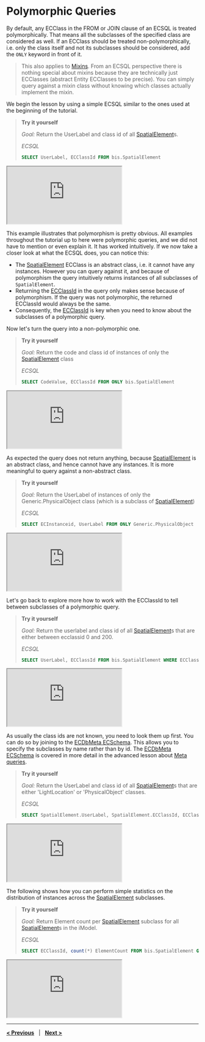 # Polymorphic Queries

By default, any ECClass in the FROM or JOIN clause of an ECSQL is treated polymorphically. That means all the subclasses of the specified class are considered as well. If an ECClass should be treated non-polymorphically, i.e. only the class itself and not its subclasses should be considered, add the `ONLY` keyword in front of it.

> This also applies to [Mixins](../../bis/guide/fundamentals/mixins.md). From an ECSQL perspective there is nothing special about mixins because they are technically just ECClasses (abstract Entity ECClasses to be precise). You can simply query against a mixin class without knowing which classes actually implement the mixin.

We begin the lesson by using a simple ECSQL similar to the ones used at the beginning of the tutorial.

> **Try it yourself**
>
> _Goal:_ Return the UserLabel and class id of all [SpatialElement](../../bis/domains/BisCore.ecschema.md#spatialelement)s.
>
> _ECSQL_
>
> ```sql
> SELECT UserLabel, ECClassId FROM bis.SpatialElement
> ```

<iframe class="embedded-console" src="https://imodelconsole.bentley.com/?embedded=true&nosignin=true&imodel=House Sample Bak&query=SELECT UserLabel, ECClassId FROM bis.SpatialElement"></iframe>

This example illustrates that polymorphism is pretty obvious. All examples throughout the tutorial up to here were polymorphic queries, and we did not have to mention or even explain it. It has worked intuitively. If we now take a closer look at what the ECSQL does, you can notice this:

- The [SpatialElement](../../bis/domains/BisCore.ecschema.md#spatialelement) ECClass is an abstract class, i.e. it cannot have any instances. However you can query against it, and because of polymorphism the query intuitively returns instances of all subclasses of `SpatialElement`.
- Returning the [ECClassId](./ECSQLDataTypes.md#ecinstanceid-and-ecclassid) in the query only makes sense because of polymorphism. If the query was not polymorphic, the returned ECClassId would always be the same.
- Consequently, the [ECClassId](./ECSQLDataTypes.md#ecinstanceid-and-ecclassid) is key when you need to know about the subclasses of a polymorphic query.

Now let's turn the query into a non-polymorphic one.

> **Try it yourself**
>
> _Goal:_ Return the code and class id of instances of only the [SpatialElement](../../bis/domains/BisCore.ecschema.md#spatialelement) class
>
> _ECSQL_
>
> ```sql
> SELECT CodeValue, ECClassId FROM ONLY bis.SpatialElement
> ```

<iframe class="embedded-console" src="https://imodelconsole.bentley.com/?embedded=true&nosignin=true&imodel=House Sample Bak&query=SELECT CodeValue, UserLabel FROM ONLY bis.SpatialElement"></iframe>

As expected the query does not return anything, because [SpatialElement](../../bis/domains/BisCore.ecschema.md#spatialelement) is an abstract class, and hence cannot have any instances. It is more meaningful to query against a non-abstract class.

> **Try it yourself**
>
> _Goal:_ Return the UserLabel of instances of only the Generic.PhysicalObject class (which is a subclass of [SpatialElement](../../bis/domains/BisCore.ecschema.md#spatialelement))
>
> _ECSQL_
>
> ```sql
> SELECT ECInstanceid, UserLabel FROM ONLY Generic.PhysicalObject
> ```

<iframe class="embedded-console" src="https://imodelconsole.bentley.com/?embedded=true&nosignin=true&imodel=House Sample Bak&query=SELECT ECInstanceid, UserLabel FROM ONLY Generic.PhysicalObject"></iframe>

Let's go back to explore more how to work with the ECClassId to tell between subclasses of a polymorphic query.

> **Try it yourself**
>
> _Goal:_ Return the userlabel and class id of all [SpatialElement](../../bis/domains/BisCore.ecschema.md#spatialelement)s that are either between ecclassid 0 and 200.
>
> _ECSQL_
>
> ```sql
> SELECT UserLabel, ECClassId FROM bis.SpatialElement WHERE ECClassId BETWEEN 0 AND 200
> ```

<iframe class="embedded-console" src="https://imodelconsole.bentley.com/?embedded=true&nosignin=true&imodel=House Sample Bak&query=SELECT UserLabel, ECClassId FROM bis.SpatialElement WHERE ECClassId BETWEEN 0 AND 200"></iframe>

As usually the class ids are not known, you need to look them up first. You can do so by joining to the [ECDbMeta ECSchema](../ECDbMeta.ecschema.md). This allows you to specify the subclasses by name rather than by id. The [ECDbMeta ECSchema](../ECDbMeta.ecschema.md) is covered in more detail in the advanced lesson about [Meta queries](./MetaQueries.md).

> **Try it yourself**
>
> _Goal:_ Return the UserLabel and class id of all [SpatialElement](../../bis/domains/BisCore.ecschema.md#spatialelement)s that are either 'LightLocation' or 'PhysicalObject' classes.
>
> _ECSQL_
>
> ```sql
> SELECT SpatialElement.UserLabel, SpatialElement.ECClassId, ECClassDef.Name  FROM bis.SpatialElement JOIN meta.ECClassDef ON SpatialElement.ECClassId=ECClassDef.ECInstanceId WHERE ECClassDef.Name IN ('LightLocation','PhysicalObject')
> ```

<iframe class="embedded-console" src="https://imodelconsole.bentley.com/?embedded=true&nosignin=true&imodel=House Sample Bak&query=SELECT SpatialElement.UserLabel, SpatialElement.ECClassId, ECClassDef.Name  FROM bis.SpatialElement JOIN meta.ECClassDef ON SpatialElement.ECClassId=ECClassDef.ECInstanceId WHERE ECClassDef.Name IN ('LightLocation','PhysicalObject')"></iframe>

The following shows how you can perform simple statistics on the distribution of instances across the [SpatialElement](../../bis/domains/BisCore.ecschema.md#spatialelement) subclasses.

> **Try it yourself**
>
> _Goal:_ Return Element count per [SpatialElement](../../bis/domains/BisCore.ecschema.md#spatialelement) subclass for all [SpatialElement](../../bis/domains/BisCore.ecschema.md#spatialelement)s in the iModel.
>
> _ECSQL_
>
> ```sql
> SELECT ECClassId, count(*) ElementCount FROM bis.SpatialElement GROUP BY ECClassId
> ```

<iframe class="embedded-console" src="https://imodelconsole.bentley.com/?embedded=true&nosignin=true&imodel=House Sample Bak&query=SELECT ECClassId, count(*) ElementCount FROM bis.SpatialElement GROUP BY ECClassId"></iframe>

---

[**< Previous**](./Joins.md) &nbsp; | &nbsp; [**Next >**](./SpatialQueries.md)
